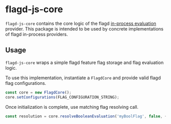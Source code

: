 # flagd-js-core

`flagd-js-core` contains the core logic of the flagd [in-process evaluation](https://flagd.dev/architecture/#in-process-evaluation) provider.
This package is intended to be used by concrete implementations of flagd in-process providers.

## Usage

`flagd-js-core` wraps a simple flagd feature flag storage and flag evaluation logic.

To use this implementation, instantiate a `FlagdCore` and provide valid flagd flag configurations.

```typescript
const core = new FlagdCore();
core.setConfigurations(FLAG_CONFIGURATION_STRING);
```

Once initialization is complete, use matching flag resolving call.

```typescript
const resolution = core.resolveBooleanEvaluation('myBoolFlag', false, {});
```

